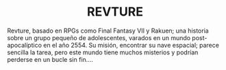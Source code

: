 <h1 align="center">REVTURE</h1>

Revture, basado en RPGs como Final Fantasy VII y Rakuen; una historia sobre un grupo pequeño de adolescentes, varados en un mundo post-apocalíptico en el año 2554. Su misión, encontrar su nave espacial; parece sencilla la tarea, pero este mundo tiene muchos misterios y podrían perderse en un bucle sin fin….
